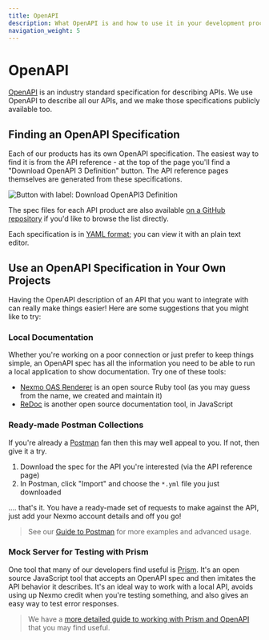 ```yaml
---
title: OpenAPI
description: What OpenAPI is and how to use it in your development process
navigation_weight: 5
---
```


# OpenAPI

[OpenAPI](https://www.openapis.org/) is an industry standard specification for describing APIs. We use OpenAPI to describe all our APIs, and we make those specifications publicly available too.

## Finding an OpenAPI Specification

Each of our products has its own OpenAPI specification. The easiest way to find it is from the API reference - at the top of the page you'll find a "Download OpenAPI 3 Definition" button. The API reference pages themselves are generated from these specifications.

<img src="/images/download-openapi3-button.png" alt="Button with label: Download OpenAPI3 Definition" />

The spec files for each API product are also available [on a GitHub repository](https://github.com/nexmo/api-specification) if you'd like to browse the list directly.

Each specification is in [YAML format](https://en.wikipedia.org/wiki/YAML); you can view it with an plain text editor.

## Use an OpenAPI Specification in Your Own Projects

Having the OpenAPI description of an API that you want to integrate with can really make things easier! Here are some suggestions that you might like to try:

### Local Documentation

Whether you're working on a poor connection or just prefer to keep things simple, an OpenAPI spec has all the information you need to be able to run a local application to show documentation. Try one of these tools:

* [Nexmo OAS Renderer](https://github.com/Nexmo/nexmo-oas-renderer) is an open source Ruby tool (as you may guess from the name, we created and maintain it)
* [ReDoc](https://github.com/Redocly/redoc) is another open source documentation tool, in JavaScript

### Ready-made Postman Collections

If you're already a [Postman](https://www.postman.com/) fan then this may well appeal to you. If not, then give it a try.

1. Download the spec for the API you're interested (via the API reference page)
2. In Postman, click "Import" and choose the `*.yml` file you just downloaded

.... that's it. You have a ready-made set of requests to make against the API, just add your Nexmo account details and off you go!

> See our [Guide to Postman](/tools/postman) for more examples and advanced usage.

### Mock Server for Testing with Prism

One tool that many of our developers find useful is [Prism](https://stoplight.io/open-source/prism). It's an open source JavaScript tool that accepts an OpenAPI spec and then imitates the API behavior it describes. It's an ideal way to work with a local API, avoids using up Nexmo credit when you're testing something, and also gives an easy way to test error responses.

> We have a [more detailed guide to working with Prism and OpenAPI](/tools/prism) that you may find useful.
